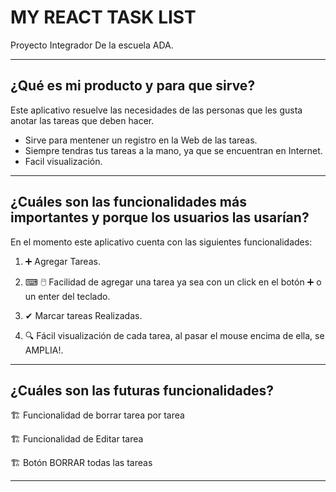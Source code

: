 # MY REACT TASK LIST

Proyecto Integrador De la escuela ADA.


--- 
## ¿Qué es mi producto y para que sirve?
Este aplicativo resuelve las necesidades de las personas que les gusta anotar las tareas que deben hacer. 

- Sirve para mentener un registro en la Web de las tareas.
- Siempre tendras tus tareas a la mano, ya que se encuentran en Internet.
- Facil visualización.


--- 


## ¿Cuáles son las funcionalidades más importantes y porque los usuarios las usarían?

En el momento este aplicativo cuenta con las siguientes funcionalidades:



1. ➕       Agregar Tareas.


2. ⌨ 🖱️    Facilidad de agregar una tarea ya sea con un click en el botón ➕ o un enter del teclado.


3. ✔        Marcar tareas Realizadas. 


4. 🔍       Fácil visualización de cada tarea, al pasar el mouse encima de ella, se AMPLIA!.

--- 



## ¿Cuáles son las futuras funcionalidades?



🏗️ Funcionalidad de borrar tarea por tarea

🏗️ Funcionalidad de Editar tarea

🏗️ Botón BORRAR todas las tareas


---